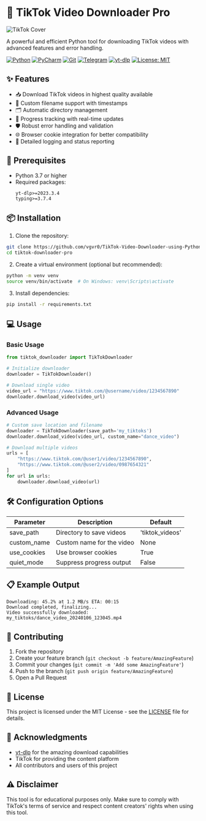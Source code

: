 # 🎵 TikTok Video Downloader Pro
![TikTok Cover](LogoTikTok.png)

A powerful and efficient Python tool for downloading TikTok videos with advanced features and error handling.

[![Python](https://img.shields.io/badge/python-3670A0?style=for-the-badge&logo=python&logoColor=ffdd54)](https://www.python.org/)
[![PyCharm](https://img.shields.io/badge/pycharm-143?style=for-the-badge&logo=pycharm&logoColor=black&color=green&labelColor=green)](https://www.jetbrains.com/pycharm/)
[![Git](https://img.shields.io/badge/git-F05032?style=for-the-badge&logo=git&logoColor=white)](https://git-scm.com/)
[![Telegram](https://img.shields.io/badge/telegram-2CA5E0?style=for-the-badge&logo=telegram&logoColor=white)](https://telegram.org/)
[![yt-dlp](https://img.shields.io/badge/yt--dlp-FF0000?style=for-the-badge&logo=youtube&logoColor=white)](https://github.com/yt-dlp/yt-dlp)
[![License: MIT](https://img.shields.io/badge/License-MIT-yellow.svg?style=for-the-badge)](https://opensource.org/licenses/MIT)

## ✨ Features

- 📥 Download TikTok videos in highest quality available
- 🎯 Custom filename support with timestamps
- 🗂️ Automatic directory management
- 🔄 Progress tracking with real-time updates
- 🛡️ Robust error handling and validation
- 🌐 Browser cookie integration for better compatibility
- 📝 Detailed logging and status reporting

## 🚀 Prerequisites

- Python 3.7 or higher
- Required packages:
  ```
  yt-dlp>=2023.3.4
  typing>=3.7.4
  ```

## 📦 Installation

1. Clone the repository:
```bash
git clone https://github.com/vgvr0/TikTok-Video-Downloader-using-Python-and-yt-dlp
cd tiktok-downloader-pro
```

2. Create a virtual environment (optional but recommended):
```bash
python -m venv venv
source venv/bin/activate  # On Windows: venv\Scripts\activate
```

3. Install dependencies:
```bash
pip install -r requirements.txt
```

## 💻 Usage

### Basic Usage

```python
from tiktok_downloader import TikTokDownloader

# Initialize downloader
downloader = TikTokDownloader()

# Download single video
video_url = "https://www.tiktok.com/@username/video/1234567890"
downloader.download_video(video_url)
```

### Advanced Usage

```python
# Custom save location and filename
downloader = TikTokDownloader(save_path='my_tiktoks')
downloader.download_video(video_url, custom_name="dance_video")

# Download multiple videos
urls = [
    "https://www.tiktok.com/@user1/video/1234567890",
    "https://www.tiktok.com/@user2/video/0987654321"
]
for url in urls:
    downloader.download_video(url)
```

## 🛠️ Configuration Options

| Parameter | Description | Default |
|-----------|-------------|---------|
| save_path | Directory to save videos | 'tiktok_videos' |
| custom_name | Custom name for the video | None |
| use_cookies | Use browser cookies | True |
| quiet_mode | Suppress progress output | False |

## 📋 Example Output

```
Downloading: 45.2% at 1.2 MB/s ETA: 00:15
Download completed, finalizing...
Video successfully downloaded: my_tiktoks/dance_video_20240106_123045.mp4
```

## 🤝 Contributing

1. Fork the repository
2. Create your feature branch (`git checkout -b feature/AmazingFeature`)
3. Commit your changes (`git commit -m 'Add some AmazingFeature'`)
4. Push to the branch (`git push origin feature/AmazingFeature`)
5. Open a Pull Request

## 📝 License

This project is licensed under the MIT License - see the [LICENSE](LICENSE) file for details.

## 🙏 Acknowledgments

- [yt-dlp](https://github.com/yt-dlp/yt-dlp) for the amazing download capabilities
- TikTok for providing the content platform
- All contributors and users of this project

## ⚠️ Disclaimer

This tool is for educational purposes only. Make sure to comply with TikTok's terms of service and respect content creators' rights when using this tool.

